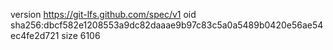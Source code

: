version https://git-lfs.github.com/spec/v1
oid sha256:dbcf582e1208553a9dc82daaae9b97c83c5a0a5489b0420e56ae54ec4fe2d721
size 6106
